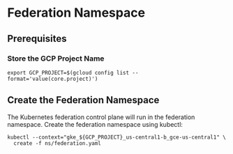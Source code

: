 # Federation Namespace

## Prerequisites

### Store the GCP Project Name

```
export GCP_PROJECT=$(gcloud config list --format='value(core.project)')
```

## Create the Federation Namespace

The Kubernetes federation control plane will run in the federation namespace. Create the federation namespace using kubectl:

```
kubectl --context="gke_${GCP_PROJECT}_us-central1-b_gce-us-central1" \
  create -f ns/federation.yaml
```
